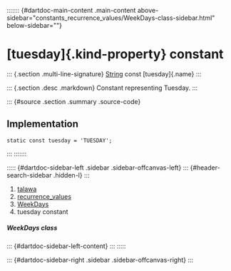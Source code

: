 ::::::: {#dartdoc-main-content .main-content above-sidebar="constants_recurrence_values/WeekDays-class-sidebar.html" below-sidebar=""}
<div>

# [tuesday]{.kind-property} constant

</div>

::: {.section .multi-line-signature}
[String](https://api.flutter.dev/flutter/dart-core/String-class.html)
const [tuesday]{.name}
:::

::: {.section .desc .markdown}
Constant representing Tuesday.
:::

::: {#source .section .summary .source-code}
## Implementation

``` language-dart
static const tuesday = 'TUESDAY';
```
:::
:::::::

::::: {#dartdoc-sidebar-left .sidebar .sidebar-offcanvas-left}
::: {#header-search-sidebar .hidden-l}
:::

1.  [talawa](../../index.html)
2.  [recurrence_values](../../constants_recurrence_values/)
3.  [WeekDays](../../constants_recurrence_values/WeekDays-class.html)
4.  tuesday constant

##### WeekDays class

::: {#dartdoc-sidebar-left-content}
:::
:::::

::: {#dartdoc-sidebar-right .sidebar .sidebar-offcanvas-right}
:::
